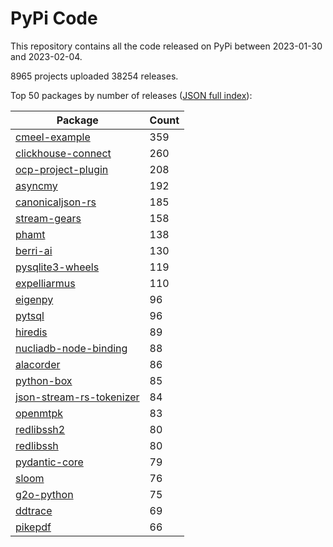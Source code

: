 # PyPi Code

This repository contains all the code released on PyPi between 2023-01-30 and 2023-02-04.

8965 projects uploaded 38254 releases. 

Top 50 packages by number of releases ([JSON full index](./index.json)):

| Package   | Count |
|-----------|-------|
| [cmeel-example](https://github.com/pypi-data/pypi-code-149/tree/import/cmeel-example) | 359 |
| [clickhouse-connect](https://github.com/pypi-data/pypi-code-149/tree/import/clickhouse-connect) | 260 |
| [ocp-project-plugin](https://github.com/pypi-data/pypi-code-149/tree/import/ocp-project-plugin) | 208 |
| [asyncmy](https://github.com/pypi-data/pypi-code-149/tree/import/asyncmy) | 192 |
| [canonicaljson-rs](https://github.com/pypi-data/pypi-code-149/tree/import/canonicaljson-rs) | 185 |
| [stream-gears](https://github.com/pypi-data/pypi-code-149/tree/import/stream-gears) | 158 |
| [phamt](https://github.com/pypi-data/pypi-code-149/tree/import/phamt) | 138 |
| [berri-ai](https://github.com/pypi-data/pypi-code-149/tree/import/berri-ai) | 130 |
| [pysqlite3-wheels](https://github.com/pypi-data/pypi-code-149/tree/import/pysqlite3-wheels) | 119 |
| [expelliarmus](https://github.com/pypi-data/pypi-code-149/tree/import/expelliarmus) | 110 |
| [eigenpy](https://github.com/pypi-data/pypi-code-149/tree/import/eigenpy) | 96 |
| [pytsql](https://github.com/pypi-data/pypi-code-149/tree/import/pytsql) | 96 |
| [hiredis](https://github.com/pypi-data/pypi-code-149/tree/import/hiredis) | 89 |
| [nucliadb-node-binding](https://github.com/pypi-data/pypi-code-149/tree/import/nucliadb-node-binding) | 88 |
| [alacorder](https://github.com/pypi-data/pypi-code-149/tree/import/alacorder) | 86 |
| [python-box](https://github.com/pypi-data/pypi-code-149/tree/import/python-box) | 85 |
| [json-stream-rs-tokenizer](https://github.com/pypi-data/pypi-code-149/tree/import/json-stream-rs-tokenizer) | 84 |
| [openmtpk](https://github.com/pypi-data/pypi-code-149/tree/import/openmtpk) | 83 |
| [redlibssh2](https://github.com/pypi-data/pypi-code-149/tree/import/redlibssh2) | 80 |
| [redlibssh](https://github.com/pypi-data/pypi-code-149/tree/import/redlibssh) | 80 |
| [pydantic-core](https://github.com/pypi-data/pypi-code-149/tree/import/pydantic-core) | 79 |
| [sloom](https://github.com/pypi-data/pypi-code-149/tree/import/sloom) | 76 |
| [g2o-python](https://github.com/pypi-data/pypi-code-149/tree/import/g2o-python) | 75 |
| [ddtrace](https://github.com/pypi-data/pypi-code-149/tree/import/ddtrace) | 69 |
| [pikepdf](https://github.com/pypi-data/pypi-code-149/tree/import/pikepdf) | 66 |
